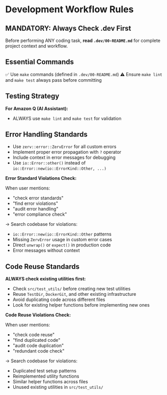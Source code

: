 # Development Workflow Rules

## MANDATORY: Always Check .dev First

Before performing ANY coding task, **read `.dev/00-README.md`** for complete project context and workflow.

## Essential Commands

✅ Use `make` commands (defined in `.dev/00-README.md`)
⚠️ Ensure `make lint` and `make test` always pass before committing

## Testing Strategy

**For Amazon Q (AI Assistant):**

- ALWAYS use `make lint` and `make test` for validation

## Error Handling Standards

- Use `zerv::error::ZervError` for all custom errors
- Implement proper error propagation with `?` operator
- Include context in error messages for debugging
- Use `io::Error::other()` instead of `io::Error::new(io::ErrorKind::Other, ...)`

**Error Standard Violations Check:**

When user mentions:

- "check error standards"
- "find error violations"
- "audit error handling"
- "error compliance check"

→ Search codebase for violations:

- `io::Error::new(io::ErrorKind::Other` patterns
- Missing `ZervError` usage in custom error cases
- Direct `unwrap()` or `expect()` in production code
- Error messages without context

## Code Reuse Standards

**ALWAYS check existing utilities first:**

- Check `src/test_utils/` before creating new test utilities
- Reuse `TestDir`, `DockerGit`, and other existing infrastructure
- Avoid duplicating code across different files
- Look for existing helper functions before implementing new ones

**Code Reuse Violations Check:**

When user mentions:

- "check code reuse"
- "find duplicated code"
- "audit code duplication"
- "redundant code check"

→ Search codebase for violations:

- Duplicated test setup patterns
- Reimplemented utility functions
- Similar helper functions across files
- Unused existing utilities in `src/test_utils/`
